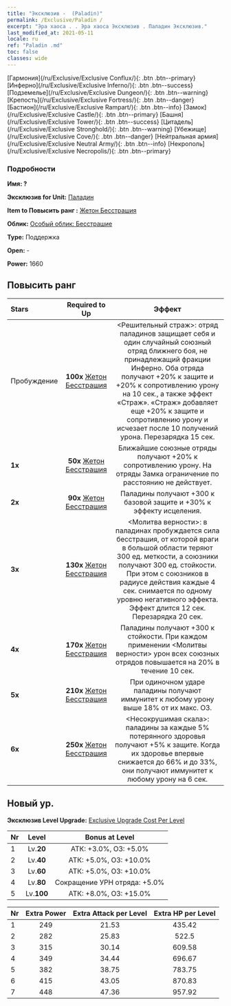 ```yaml
---
title: "Эксклюзив -  (Paladin)"
permalink: /Exclusive/Paladin /
excerpt: "Эра хаоса . . Эра хаоса Эксклюзив . Паладин Эксклюзив."
last_modified_at: 2021-05-11
locale: ru
ref: "Paladin .md"
toc: false
classes: wide
---
```

 [Гармония](/ru/Exclusive/Exclusive Conflux/){: .btn .btn--primary} [Инферно](/ru/Exclusive/Exclusive Inferno/){: .btn .btn--success} [Подземелье](/ru/Exclusive/Exclusive Dungeon/){: .btn .btn--warning} [Крепость](/ru/Exclusive/Exclusive Fortress/){: .btn .btn--danger} [Бастион](/ru/Exclusive/Exclusive Rampart/){: .btn .btn--info} [Замок](/ru/Exclusive/Exclusive Castle/){: .btn .btn--primary} [Башня](/ru/Exclusive/Exclusive Tower/){: .btn .btn--success} [Цитадель](/ru/Exclusive/Exclusive Stronghold/){: .btn .btn--warning} [Убежище](/ru/Exclusive/Exclusive Cove/){: .btn .btn--danger} [Нейтральная армия](/ru/Exclusive/Exclusive Neutral Army/){: .btn .btn--info} [Некрополь](/ru/Exclusive/Exclusive Necropolis/){: .btn .btn--primary} 

### Подробности
 **Имя: ?** 

 **Эксклюзив for Unit:** [Паладин](/ru/units/Paladin/) 

 **Item to Повысить ранг :** [Жетон Бесстрашия](/ItemsRU/con_974/)

 **Облик:** [Особый облик: Бесстрашие](/ItemsRU/con_642/)

 **Type:** Поддержка

 **Open:** -

 **Power:** 1660

## Повысить ранг 

  |     Stars    |  Required to Up | Эффект |
  |:-------------|:---------------:|:---------------:|
  |  Пробуждение  | **100x** [Жетон Бесстрашия](/ItemsRU/con_974/) | <Решительный страж>: отряд паладинов защищает себя и один случайный союзный отряд ближнего боя, не принадлежащий фракции Инферно. Оба отряда получают +20% к защите и +20% к сопротивлению урону на 10 сек., а также эффект «Страж». «Страж» добавляет еще +20% к защите и сопротивлению урону и исчезает после 10 получений урона. Перезарядка 15 сек. |
  | **1x** <i class="fas fa-star"/> | **50x** [Жетон Бесстрашия](/ItemsRU/con_974/) | Ближайшие союзные отряды получают +20% к сопротивлению урону. На отряды Замка ограничение по расстоянию не действует. |
  | **2x** <i class="fas fa-star"/> | **90x** [Жетон Бесстрашия](/ItemsRU/con_974/) | Паладины получают +300 к базовой защите и +30% к эффекту исцеления. |
  | **3x** <i class="fas fa-star"/> | **130x** [Жетон Бесстрашия](/ItemsRU/con_974/) | <Молитва верности>: в паладинах пробуждается сила бесстрашия, от которой враги в большой области теряют 300 ед. меткости, а союзники получают 300 ед. стойкости. При этом с союзников в радиусе действия каждые 4 сек. снимается по одному уровню негативного эффекта. Эффект длится 12 сек. Перезарядка 20 сек. |
  | **4x** <i class="fas fa-star"/> | **170x** [Жетон Бесстрашия](/ItemsRU/con_974/) | Паладины получают +300 к стойкости. При каждом применении <Молитвы верности> урон всех союзных отрядов повышается на 20% в течение 10 сек. |
  | **5x** <i class="fas fa-star"/> | **210x** [Жетон Бесстрашия](/ItemsRU/con_974/) | При одиночном ударе паладины получают иммунитет к любому урону выше 18% от их макс. ОЗ. |
  | **6x** <i class="fas fa-star"/> | **250x** [Жетон Бесстрашия](/ItemsRU/con_974/) | <Несокрушимая скала>: паладины за каждые 5% потерянного здоровья получают +5% к защите. Когда их здоровье впервые снижается до 66% и до 33%, они получают иммунитет к любому урону на 6 сек. |


## Новый ур.
 **Эксклюзив Level Upgrade:** [Exclusive Upgrade Cost Per Level](/Exclusive/ExclusiveUpgradeCostPerLevel/)

  |  Nr  |   Level  | Bonus at Level |
  |:-----|:--------:|:--------------:|
  | 1 | Lv.**20** | АТК: +3.0%, ОЗ: +5.0% |
  | 2 | Lv.**40** | АТК: +5.0%, ОЗ: +10.0% |
  | 3 | Lv.**60** | АТК: +5.0%, ОЗ: +10.0% |
  | 4 | Lv.**80** | Сокращение УРН отряда: +5.0% |
  | 5 | Lv.**100** | АТК: +8.0%, ОЗ: +15.0% |


  |  Nr  |  Extra Power | Extra Attack per Level | Extra HP per Level |
  |:-----|:--------:|:--------:|:--------:|
  | 1 | 249 | 21.53 | 435.42 |
  | 2 | 282 | 25.83 | 522.5 |
  | 3 | 315 | 30.14 | 609.58 |
  | 4 | 349 | 34.44 | 696.67 |
  | 5 | 382 | 38.75 | 783.75 |
  | 6 | 415 | 43.05 | 870.83 |
  | 7 | 448 | 47.36 | 957.92 |


